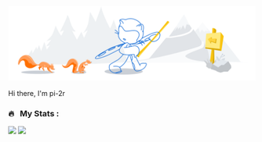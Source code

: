 ![pi-2r](media/github-header.svg)

Hi there, I'm pi-2r

### 🔥 &nbsp; My Stats :

<p float="center">
	<img src="https://github-readme-stats-git-master.akanz1.vercel.app/api?username=pi-2r&show_icons=true" width="450" />
	<img src="https://github-readme-stats-git-master.akanz1.vercel.app/api/top-langs/?username=pi-2r&langs_count=4&hide=javascript,go,html,css,tex,Roff,Assembly,Jasmin&layout=compact&hide_border=true&title_color=142d70" width="350"/>
</p>


